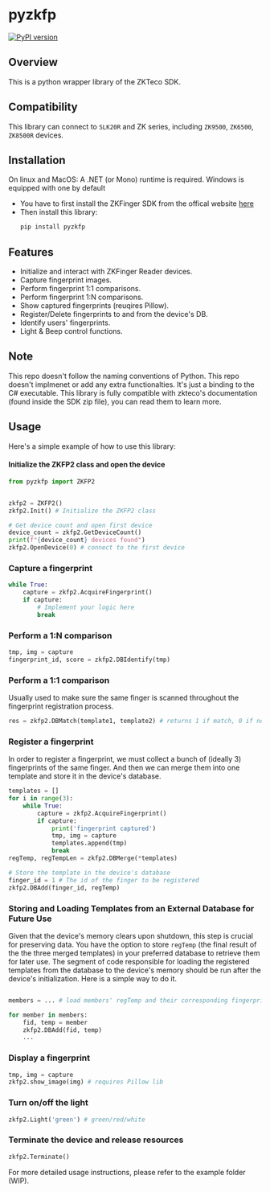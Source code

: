 # pyzkfp


[![PyPI version](https://badge.fury.io/py/pyzkfp.svg)](https://badge.fury.io/py/pyzkfp)

## Overview
This is a python wrapper library of the ZKTeco SDK.

## Compatibility
This library can connect to `SLK20R` and ZK series, including `ZK9500`, `ZK6500`, `ZK8500R` devices.
 
## Installation
On linux and MacOS: A .NET (or Mono) runtime is required. Windows is equipped with one by default
- You have to first install the ZKFinger SDK from the offical website [here](https://www.zkteco.com/en/Biometrics_Module_SDK) 
- Then install this library:
    ```bash
    pip install pyzkfp
    ```

## Features
- Initialize and interact with ZKFinger Reader devices.
- Capture fingerprint images.
- Perform fingerprint 1:1 comparisons.
- Perform fingerprint 1:N comparisons.
- Show captured fingerprints (reuqires Pillow).
- Register/Delete fingerprints to and from the device's DB.
- Identify users' fingerprints.
- Light & Beep control functions.

## Note
This repo doesn't follow the naming conventions of Python. This repo doesn't implmenet or add any extra functionalties. It's just a binding to the C# executable. 
This library is fully compatible with zkteco's documentation (found inside the SDK zip file), you can read them to learn more. 

## Usage
Here's a simple example of how to use this library:

#### Initialize the ZKFP2 class and open the device
```python
from pyzkfp import ZKFP2


zkfp2 = ZKFP2()
zkfp2.Init() # Initialize the ZKFP2 class

# Get device count and open first device
device_count = zkfp2.GetDeviceCount()
print(f"{device_count} devices found")
zkfp2.OpenDevice(0) # connect to the first device
```

### Capture a fingerprint
```python
while True:
    capture = zkfp2.AcquireFingerprint()
    if capture:
        # Implement your logic here
        break
```

### Perform a 1:N comparison
```python
tmp, img = capture
fingerprint_id, score = zkfp2.DBIdentify(tmp)
```

### Perform a 1:1 comparison
Usually used to make sure the same finger is scanned throughout the fingerprint registration process. 
```python
res = zkfp2.DBMatch(template1, template2) # returns 1 if match, 0 if not
```

### Register a fingerprint
In order to register a fingerprint, we must collect a bunch of (ideally 3) fingerprints of the same finger. And then we can merge them into one template and store it in the device's database.
```python
templates = []
for i in range(3):
    while True:
        capture = zkfp2.AcquireFingerprint()
        if capture:
            print('fingerprint captured')
            tmp, img = capture
            templates.append(tmp)
            break
regTemp, regTempLen = zkfp2.DBMerge(*templates)

# Store the template in the device's database
finger_id = 1 # The id of the finger to be registered
zkfp2.DBAdd(finger_id, regTemp)
```

### Storing and Loading Templates from an External Database for Future Use

Given that the device's memory clears upon shutdown, this step is crucial for preserving data. You have the option to store `regTemp` (the final result of the the three merged templates) in your preferred database to retrieve them for later use. The segment of code responsible for loading the registered templates from the database to the device's memory should be run after the device's initialization. Here is a simple way to do it.

```python

members = ... # load members' regTemp and their corresponding fingerprint_id from your database.

for member in members:
    fid, temp = member
    zkfp2.DBAdd(fid, temp)
    ...  
```

### Display a fingerprint
```python
tmp, img = capture
zkfp2.show_image(img) # requires Pillow lib
```

### Turn on/off the light
```python
zkfp2.Light('green') # green/red/white
```

### Terminate the device and release resources
```python
zkfp2.Terminate()
```

For more detailed usage instructions, please refer to the example folder (WIP).

